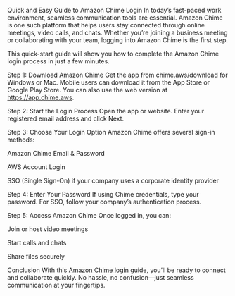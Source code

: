 Quick and Easy Guide to Amazon Chime Login
In today’s fast-paced work environment, seamless communication tools are essential. Amazon Chime is one such platform that helps users stay connected through online meetings, video calls, and chats. Whether you’re joining a business meeting or collaborating with your team, logging into Amazon Chime is the first step.

This quick-start guide will show you how to complete the Amazon Chime login process in just a few minutes.

Step 1: Download Amazon Chime
Get the app from chime.aws/download for Windows or Mac. Mobile users can download it from the App Store or Google Play Store. You can also use the web version at https://app.chime.aws.

Step 2: Start the Login Process
Open the app or website. Enter your registered email address and click Next.

Step 3: Choose Your Login Option
Amazon Chime offers several sign-in methods:

Amazon Chime Email & Password

AWS Account Login

SSO (Single Sign-On) if your company uses a corporate identity provider

Step 4: Enter Your Password
If using Chime credentials, type your password. For SSO, follow your company’s authentication process.

Step 5: Access Amazon Chime
Once logged in, you can:

Join or host video meetings

Start calls and chats

Share files securely

Conclusion
With this [Amazon Chime login](https://www.tycoonstory.com/amazon-chime-login/) guide, you’ll be ready to connect and collaborate quickly. No hassle, no confusion—just seamless communication at your fingertips.
